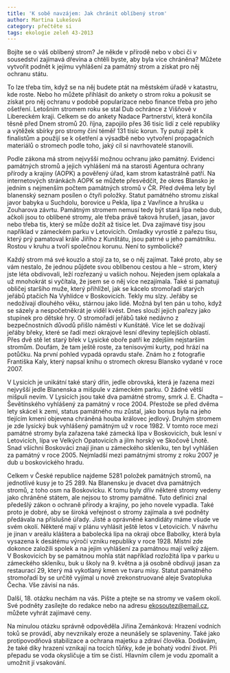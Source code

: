 ```yaml
---
title: 'K sobě navzájem: Jak chránit oblíbený strom'
author: Martina Lukešová
category: přečtěte si
tags: ekologie zeleň 43-2013
---
```


Bojíte se o váš oblíbený strom? Je někde v přírodě nebo v obci či v sousedství zajímavá dřevina a chtěli byste, aby byla více chráněna? Můžete vytvořit podnět k jejímu vyhlášení za památný strom a získat pro něj ochranu státu.

To lze třeba tím, když se na něj budete ptát na městském úřadě v katastru, kde roste. Nebo ho můžete přihlásit do ankety o strom roku a pokusit se získat pro něj ochranu v podobě popularizace nebo finance třeba pro jeho ošetření. Letošním stromem roku se stal Dub ochránce z Višňové v Libereckém kraji. Celkem se do ankety Nadace Partnerství, která končila těsně před Dnem stromů 20. října, zapojilo přes 36 tisíc lidí z celé republiky a výtěžek sbírky pro stromy činí téměř 131 tisíc korun. Ty putují zpět k finalistům a použijí se k ošetření a výsadbě nebo vytvoření propagačních materiálů o stromech podle toho, jaký cíl si navrhovatelé stanovili.

Podle zákona má strom nejvyšší možnou ochranu jako památný. Evidenci památných stromů a jejich vyhlášení má na starosti Agentura ochrany přírody a krajiny (AOPK) a pověřený úřad, kam strom katastrálně patří. Na internetových stránkách AOPK se můžete přesvědčit, že okres Blansko je jedním s nejmenším počtem památných stromů v ČR. Před dvěma lety byl blanenský seznam posílen o čtyři položky. Statut památného stromu získal javor babyka u Suchdolu, borovice u Pekla, lípa z Vavřince a hruška u Zouharova závrtu. Památným stromem nemusí tedy být stará lípa nebo dub, ačkoli jsou to oblíbené stromy, ale třeba právě taková hrušeň, jasan, javor nebo třeba tis, který se může dožít až tisíce let. Dva zajímavé tisy jsou například v zámeckém parku v Letovicích. Omladky vyrostlé z pařezu tisu, který prý pamatoval krále Jiřího z Kunštátu, jsou patrné u jeho památníku. Rostou v kruhu a tvoří společnou korunu. Není to symbolické?

Každý strom má své kouzlo a stojí za to, se o něj zajímat. Také proto, aby se vám nestalo, že jednou půjdete svou oblíbenou cestou a hle – strom, který jste léta obdivovali, leží rozřezaný u vašich nohou. Nejeden jsem oplakala a už mnohokrát si vyčítala, že jsem se o něj více nezajímala. Také si pamatuji obličej staršího muže, který přihlížel, jak se kácelo stromořadí starých jeřábů ptačích Na Vyhlídce v Boskovicích. Tekly mu slzy. Jeřáby se nedožívají dlouhého věku, stárnou jako lidé. Možná byl ten pán u toho, když se sázely a nespočetněkrát je viděl kvést. Dnes slouží jejich pařezy jako stupínek pro dětské hry. O stromořadí jeřábů také nedávno z bezpečnostních důvodů přišlo náměstí v Kunštátě. Více let se dožívají jeřáby břeky, které se řadí mezi okrajové lesní dřeviny teplejších oblastí. Přes dvě stě let starý břek v Lysické oboře patří ke zdejším nejstarším stromům. Doufám, že tam ještě roste, za tenisovými kurty, pod hrází na potůčku. Na první pohled vypadá opravdu staře. Znám ho z fotografie Františka Kaly, který napsal knihu o stromech okresu Blansko vydané v roce 2007. 

V Lysicích je unikátní také starý dřín, jedle obrovská, která je řazena mezi nejvyšší jedle Blanenska a mišpule v zámeckém parku. O žádné větší mišpuli nevím. V Lysicích jsou také dva památné stromy, smrk J. E. Chadta – Ševětínského vyhlášený za památný v roce 2004. Přestože se před dvěma lety skácel k zemi, status památného mu zůstal, jako bonus byla na jeho tlejícím kmeni objevena chráněná houba královec jedlový. Druhým stromem je zde lysický buk vyhlášený památným už v roce 1982. V tomto roce mezi památné stromy byla zařazena také zámecká lípa v Boskovicích, buk lesní v Letovicích, lípa ve Velkých Opatovicích a jilm horský ve Skočově Lhotě. Snad všichni Boskováci znají jinan u zámeckého skleníku, ten byl vyhlášen za památný v roce 2005. Nejmladší mezi památnými stromy z roku 2007 je dub u boskovického hradu. 

Celkem v České republice najdeme 5281 položek památných stromů, na jednotlivé kusy je to 25 289. Na Blanensku je dvacet dva památných stromů, z toho osm na Boskovicku. K tomu byly dřív některé stromy vedeny jako chráněné státem, ale nejsou to stromy památné. Tuto definici znal předešlý zákon o ochraně přírody a krajiny, po jeho novele vypadla. Také proto je dobré, aby se široká veřejnost o stromy zajímala a své podněty předávala na příslušné úřady. Jisté a oprávněné kandidáty máme všude ve svém okolí. Některé mají v plánu vyhlásit ještě letos v Letovicích. V návrhu je jinan v areálu kláštera a babolecká lípa na okraji obce Babolky, která byla vysazena k desátému výročí vzniku republiky v roce 1928. Místní zde dokonce založili spolek a na jejím vyhlášení za památnou mají velký zájem. V Boskovicích by se památnou mohla stát například rozložitá lípa v parku u zámeckého skleníku, buk u školy na 9. května a já osobně obdivuji jasan za restaurací 29, který má vykotlaný kmen ve tvaru mísy. Statut památného stromořadí by se určitě vyjímal u nově zrekonstruované aleje Svatopluka Čecha. Vše závisí na nás. 

Další, 18. otázku nechám na vás. Pište a ptejte se na stromy ve vašem okolí. Své podněty zasílejte do redakce nebo na adresu ekosoutez@email.cz, můžete vyhrát zajímavé ceny.

Na minulou otázku správně odpověděla Jiřina Zemánková: Hrazení vodních toků se provádí, aby nevznikaly eroze a neunášely se splaveniny. Také jako protipovodňová stabilizace a ochrana majetku a zdraví člověka. Dodávám, že také díky hrazení vznikají na tocích tůňky, kde je bohatý vodní život. Při přepadu se voda okysličuje a tím se čistí. Hlavním cílem je vodu zpomalit a umožnit jí vsakování.

